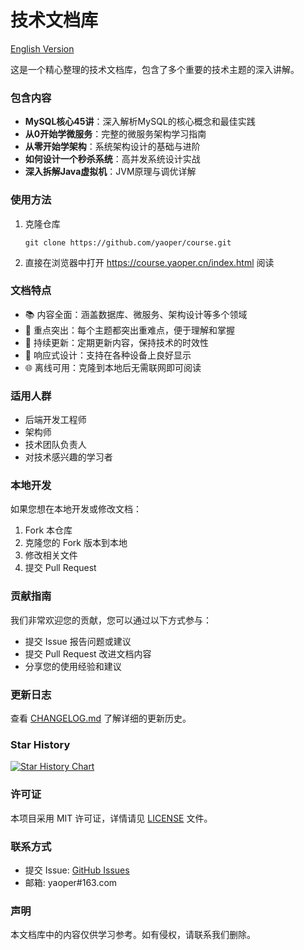 # 技术文档库

[English Version](README_EN.md)

这是一个精心整理的技术文档库，包含了多个重要的技术主题的深入讲解。

### 包含内容

- **MySQL核心45讲**：深入解析MySQL的核心概念和最佳实践
- **从0开始学微服务**：完整的微服务架构学习指南
- **从零开始学架构**：系统架构设计的基础与进阶
- **如何设计一个秒杀系统**：高并发系统设计实战
- **深入拆解Java虚拟机**：JVM原理与调优详解

### 使用方法

1. 克隆仓库
    ```
    git clone https://github.com/yaoper/course.git
    ```

2. 直接在浏览器中打开 https://course.yaoper.cn/index.html 阅读

### 文档特点

- 📚 内容全面：涵盖数据库、微服务、架构设计等多个领域
- 🎯 重点突出：每个主题都突出重难点，便于理解和掌握
- 🔄 持续更新：定期更新内容，保持技术的时效性
- 📱 响应式设计：支持在各种设备上良好显示
- 🌐 离线可用：克隆到本地后无需联网即可阅读

### 适用人群

- 后端开发工程师
- 架构师
- 技术团队负责人
- 对技术感兴趣的学习者

### 本地开发

如果您想在本地开发或修改文档：

1. Fork 本仓库
2. 克隆您的 Fork 版本到本地
3. 修改相关文件
4. 提交 Pull Request

### 贡献指南

我们非常欢迎您的贡献，您可以通过以下方式参与：

- 提交 Issue 报告问题或建议
- 提交 Pull Request 改进文档内容
- 分享您的使用经验和建议

### 更新日志

查看 [CHANGELOG.md](CHANGELOG.md) 了解详细的更新历史。

### Star History

[![Star History Chart](https://api.star-history.com/svg?repos=yaoper/course&type=Date)](https://star-history.com/#yaoper/course&type=Date)

### 许可证

本项目采用 MIT 许可证，详情请见 [LICENSE](LICENSE) 文件。

### 联系方式

- 提交 Issue: [GitHub Issues](https://github.com/yaoper/course/issues)
- 邮箱: yaoper#163.com

### 声明

本文档库中的内容仅供学习参考。如有侵权，请联系我们删除。